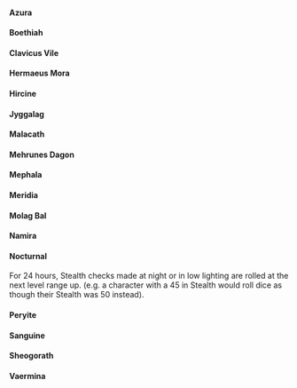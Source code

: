 #### Azura

#### Boethiah

#### Clavicus Vile

#### Hermaeus Mora

#### Hircine

#### Jyggalag

#### Malacath

#### Mehrunes Dagon

#### Mephala

#### Meridia

#### Molag Bal

#### Namira

#### Nocturnal

For 24 hours, Stealth checks made at night or in low lighting are rolled at the next level range up. (e.g. a character with a 45 in Stealth would roll dice as though their Stealth was 50 instead).

#### Peryite

#### Sanguine

#### Sheogorath

#### Vaermina
